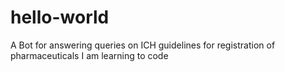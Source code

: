 # hello-world
A Bot for answering queries on ICH guidelines for registration of pharmaceuticals
I am learning to code
